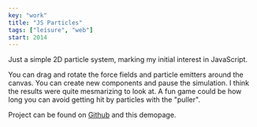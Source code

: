 ```yaml
---
key: "work"
title: "JS Particles"
tags: ["leisure", "web"]
start: 2014
---
```

Just a simple 2D particle system, marking my initial interest in JavaScript.
<!-- end -->
You can drag and rotate the force fields and particle emitters around the canvas. You can create new components and pause the simulation. I think the results were quite mesmarizing to look at. A fun game could be how long you can avoid getting hit by particles with the "puller".

Project can be found on [Github](https://github.com/micnil/JS-Particle-System) and this demopage.